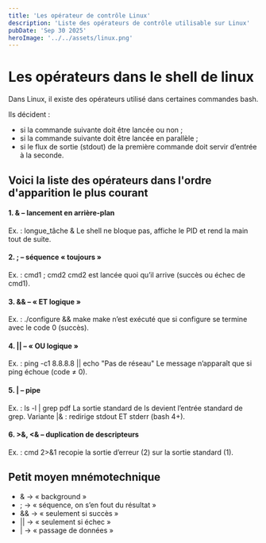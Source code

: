 ```yaml
---
title: 'Les opérateur de contrôle Linux'
description: 'Liste des opérateurs de contrôle utilisable sur Linux'
pubDate: 'Sep 30 2025'
heroImage: '../../assets/linux.png'
---
```


# Les opérateurs dans le shell de linux
Dans Linux, il existe des opérateurs utilisé dans certaines commandes bash.

Ils décident :
- si la commande suivante doit être lancée ou non ;
- si la commande suivante doit être lancée en parallèle ;
- si le flux de sortie (stdout) de la première commande doit servir d’entrée à la seconde.

## Voici la liste des opérateurs dans l'ordre d'apparition le plus courant 
#### 1\. &  – lancement en arrière-plan
   
Ex. : longue_tâche &
Le shell ne bloque pas, affiche le PID et rend la main tout de suite.

#### 2\. ;  – séquence « toujours »
   
Ex. : cmd1 ; cmd2
cmd2 est lancée quoi qu’il arrive (succès ou échec de cmd1).

#### 3\. && – « ET logique »
   
Ex. : ./configure && make
make n’est exécuté que si configure se termine avec le code 0 (succès).

#### 4\. || – « OU logique »
   
Ex. : ping -c1 8.8.8.8 || echo "Pas de réseau"
Le message n’apparaît que si ping échoue (code ≠ 0).

#### 5\. |  – pipe
   
Ex. : ls -l | grep pdf
La sortie standard de ls devient l’entrée standard de grep.
Variante |& : redirige stdout ET stderr (bash 4+).

#### 6\. \>&, <& – duplication de descripteurs
   
Ex. : cmd 2>&1 recopie la sortie d’erreur (2) sur la sortie standard (1).

## Petit moyen mnémotechnique
- &  → « background »
- ;  → « séquence, on s’en fout du résultat »
- && → « seulement si succès »
- || → « seulement si échec »
- |  → « passage de données »